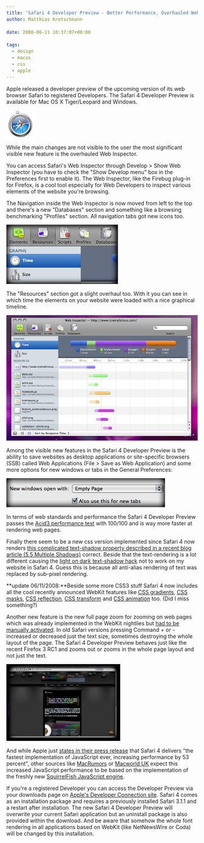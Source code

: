 ```yaml
---
title: 'Safari 4 Developer Preview - Better Performance, Overhauled Web Inspector, New CSS'
author: Matthias Kretschmann

date: 2008-06-11 10:37:07+00:00

tags:
  - design
  - macos
  - css
  - apple
---
```


Apple released a developer preview of the upcoming version of its web browser Safari to registered Developers. The Safari 4 Developer Preview is available for Mac OS X Tiger/Leopard and Windows.

![Safari](../media/safari-logo.png)

While the main changes are not visible to the user the most significant visible new feature is the overhauled Web Inspector.

You can access Safari's Web Inspector through Develop > Show Web Inspector (you have to check the "Show Develop menu" box in the Preferences first to enable it). The Web Inspector, like the Firebug plug-in for Firefox, is a cool tool especially for Web Developers to inspect various elements of the website you're browsing.

The Navigation inside the Web Inspector is now moved from left to the top and there's a new "Databases" section and something like a browsing benchmarking "Profiles" section. All navigation tabs got new icons too.

![Web Inspector](../media/webinspector_3.png)

The "Resources" section got a slight overhaul too. With it you can see in which time the elements on your website were loaded with a nice graphical timeline.

![Web Inspector](../media/webinspector_2.png)

Among the visible new features in the Safari 4 Developer Preview is the ability to save websites as desktop applications or site-specific browsers (SSB) called Web Applications (File > Save as Web Application) and some more options for new windows or tabs in the General Preferences:

![Safari 4 New Windows And Tabs](../media/safari_4_tabs.png)

In terms of web standards and performance the Safari 4 Developer Preview passes the [Acid3 performance test](http://acid3.acidtests.org/) with 100/100 and is way more faster at rendering web pages.

Finally there seem to be a new css version implemented since Safari 4 now renders [this complicated text-shadow property described in a recent blog article (5.5 Multiple Shadows)](/make-cool-and-clever-text-effects-with-css-text-shadow/) correct. Beside that the text-rendering is a lot different causing the [light on dark text-shadow hack](/make-cool-and-clever-text-effects-with-css-text-shadow/) not to work on my website in Safari 4. Guess this is because all anti-alias rendering of text was replaced by sub-pixel rendering.

**update 06/11/2008:**Beside some more CSS3 stuff Safari 4 now includes all the cool recently announced WebKit features like [CSS gradients](http://webkit.org/blog/175/introducing-css-gradients/), [CSS masks](http://webkit.org/blog/181/css-masks/), [CSS reflection](http://webkit.org/blog/182/css-reflections/), [CSS transform](http://webkit.org/blog/130/css-transforms/) and [CSS animation](http://webkit.org/blog/138/css-animation/) too. (Did I miss something?)

Another new feature is the new full page zoom for zooming on web pages which was already implemented in the WebKit nightlies but [had to be manually activated](http://www.macosxhints.com/article.php?story=20080606045109546). In old Safari versions pressing Command + or - increased or decreased just the text size, sometimes destroying the whole layout of the page. The Safari 4 Developer Preview behaves just like the recent Firefox 3 RC1 and zooms out or zooms in the whole page layout and not just the text.

[![Web Inspector](../media/safari4_zoom_thumb.png)](../media/safari4_zoom.png)

And while Apple just [states in their press release](http://www.apple.com/pr/library/2008/06/09snowleopard.html) that Safari 4 delivers "the fastest implementation of JavaScript ever, increasing performance by 53 percent", other sources like [MacRumors](http://www.macrumors.com/2008/06/10/apple-seeds-safari-4-to-developers/) or [Macworld UK](http://www.macworld.co.uk/macsoftware/news/index.cfm?newsid=21625&pagtype=allchandate) expect this increased JavaScript performance to be based on the implementation of the freshly new [SquirrelFish JavaScript engine](http://webkit.org/blog/189/announcing-squirrelfish/).

If you're a registered Developer you can access the Developer Preview via your downloads page on [Apple's Developer Connection site](http://developer.apple.com/). Safari 4 comes as an installation package and requires a previously installed Safari 3.1.1 and a restart after installation. The new Safari 4 Developer Preview will overwrite your current Safari application but an uninstall package is also provided within the download. And be aware that somehow the whole font rendering in all applications based on WebKit (like NetNewsWire or Coda) will be changed by this installation.
